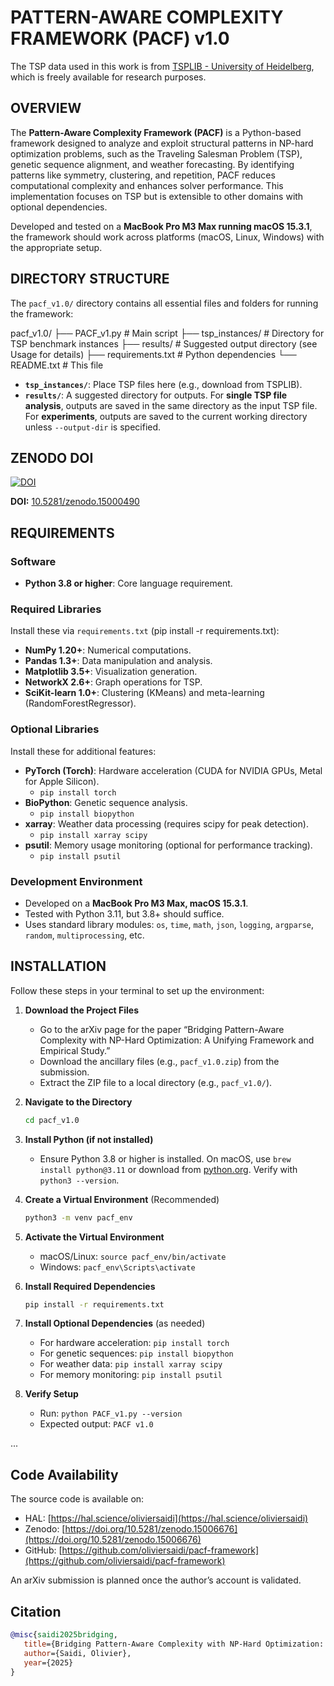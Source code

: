 # PATTERN-AWARE COMPLEXITY FRAMEWORK (PACF) v1.0

The TSP data used in this work is from [TSPLIB - University of Heidelberg](http://comopt.ifi.uni-heidelberg.de/software/TSPLIB95/), which is freely available for research purposes.

## OVERVIEW

The **Pattern-Aware Complexity Framework (PACF)** is a Python-based framework designed to analyze and exploit structural patterns in NP-hard optimization problems, such as the Traveling Salesman Problem (TSP), genetic sequence alignment, and weather forecasting. By identifying patterns like symmetry, clustering, and repetition, PACF reduces computational complexity and enhances solver performance. This implementation focuses on TSP but is extensible to other domains with optional dependencies.

Developed and tested on a **MacBook Pro M3 Max running macOS 15.3.1**, the framework should work across platforms (macOS, Linux, Windows) with the appropriate setup.

## DIRECTORY STRUCTURE

The `pacf_v1.0/` directory contains all essential files and folders for running the framework:

pacf_v1.0/
├── PACF_v1.py         # Main script
├── tsp_instances/     # Directory for TSP benchmark instances
├── results/           # Suggested output directory (see Usage for details)
├── requirements.txt   # Python dependencies
└── README.txt         # This file


- **`tsp_instances/`**: Place TSP files here (e.g., download from TSPLIB).
- **`results/`**: A suggested directory for outputs. For **single TSP file analysis**, outputs are saved in the same directory as the input TSP file. For **experiments**, outputs are saved to the current working directory unless `--output-dir` is specified.

## ZENODO DOI

[![DOI](https://zenodo.org/badge/DOI/10.5281/zenodo.15000490.svg)](https://doi.org/10.5281/zenodo.15000490)

**DOI:** [10.5281/zenodo.15000490](https://doi.org/10.5281/zenodo.15000490)

## REQUIREMENTS

### Software
- **Python 3.8 or higher**: Core language requirement.

### Required Libraries
Install these via `requirements.txt` (pip install -r requirements.txt):
- **NumPy 1.20+**: Numerical computations.
- **Pandas 1.3+**: Data manipulation and analysis.
- **Matplotlib 3.5+**: Visualization generation.
- **NetworkX 2.6+**: Graph operations for TSP.
- **SciKit-learn 1.0+**: Clustering (KMeans) and meta-learning (RandomForestRegressor).

### Optional Libraries
Install these for additional features:
- **PyTorch (Torch)**: Hardware acceleration (CUDA for NVIDIA GPUs, Metal for Apple Silicon).
  - `pip install torch`
- **BioPython**: Genetic sequence analysis.
  - `pip install biopython`
- **xarray**: Weather data processing (requires scipy for peak detection).
  - `pip install xarray scipy`
- **psutil**: Memory usage monitoring (optional for performance tracking).
  - `pip install psutil`

### Development Environment
- Developed on a **MacBook Pro M3 Max, macOS 15.3.1**.
- Tested with Python 3.11, but 3.8+ should suffice.
- Uses standard library modules: `os`, `time`, `math`, `json`, `logging`, `argparse`, `random`, `multiprocessing`, etc.

## INSTALLATION

Follow these steps in your terminal to set up the environment:

1. **Download the Project Files**
   - Go to the arXiv page for the paper “Bridging Pattern-Aware Complexity with NP-Hard Optimization: A Unifying Framework and Empirical Study.”
   - Download the ancillary files (e.g., `pacf_v1.0.zip`) from the submission.
   - Extract the ZIP file to a local directory (e.g., `pacf_v1.0/`).

2. **Navigate to the Directory**
   ```bash
   cd pacf_v1.0
   ```

3. **Install Python (if not installed)**
   - Ensure Python 3.8 or higher is installed. On macOS, use `brew install python@3.11` or download from [python.org](https://www.python.org). Verify with `python3 --version`.

4. **Create a Virtual Environment** (Recommended)
   ```bash
   python3 -m venv pacf_env
   ```

5. **Activate the Virtual Environment**
   - macOS/Linux: `source pacf_env/bin/activate`
   - Windows: `pacf_env\Scripts\activate`

6. **Install Required Dependencies**
   ```bash
   pip install -r requirements.txt
   ```

7. **Install Optional Dependencies** (as needed)
   - For hardware acceleration: `pip install torch`
   - For genetic sequences: `pip install biopython`
   - For weather data: `pip install xarray scipy`
   - For memory monitoring: `pip install psutil`

8. **Verify Setup**
   - Run: `python PACF_v1.py --version`
   - Expected output: `PACF v1.0`

...

## Code Availability
The source code is available on:
- HAL: [https://hal.science/oliviersaidi](https://hal.science/oliviersaidi)
- Zenodo: [https://doi.org/10.5281/zenodo.15006676](https://doi.org/10.5281/zenodo.15006676)
- GitHub: [https://github.com/oliviersaidi/pacf-framework](https://github.com/oliviersaidi/pacf-framework)

An arXiv submission is planned once the author’s account is validated.

## Citation
```bibtex
@misc{saidi2025bridging,
   title={Bridging Pattern-Aware Complexity with NP-Hard Optimization: A Unifying Framework and Empirical Study},
   author={Saidi, Olivier},
   year={2025}
}
```
